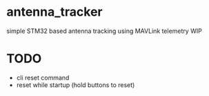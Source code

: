 # antenna_tracker
simple STM32 based antenna tracking using MAVLink telemetry
WIP



# TODO
* cli reset command
* reset while startup (hold buttons to reset)
